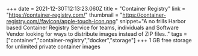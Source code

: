 +++
date = 2021-12-30T12:13:23.060Z
title = "Container Registry"
link = "https://container-registry.com/"
thumbnail = "https://container-registry.com//favicon/apple-touch-icon.png"
snippet="A no frills Harbor based Container Registry Service for teams, individuals and Software Vendor looking for ways to distribute images instead of ZIP files.."
tags = ["container","container-registry","docker","storage"]
+++
1 GB free storage for unlimited  private container images
